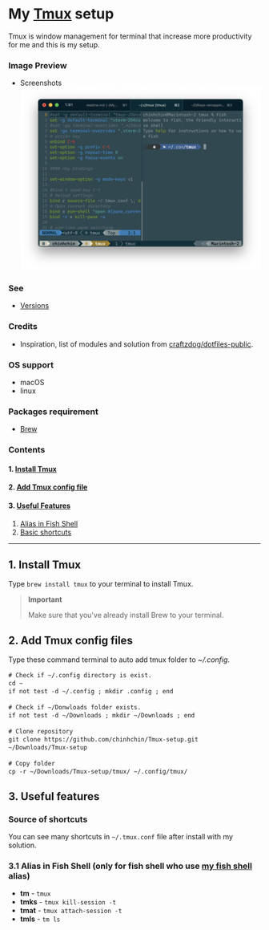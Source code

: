 # **My [Tmux](https://github.com/tmux/tmux/wiki) setup**
Tmux is window management for terminal that increase more productivity for me and this is my setup.

### **Image Preview**
- Screenshots
![Screenshot](./readme-assets/screenshot.png)

### **See**
- [Versions](./versions.json)

### **Credits**
- Inspiration, list of modules and solution from [craftzdog/dotfiles-public](https://github.com/craftzdog/dotfiles-public).

### **OS support**
- macOS
- linux

### **Packages requirement**
- [Brew](https://github.com/chinhchin/Brew-setup.git)

### **Contents**
#### 1. [Install Tmux](./readme.md#1-install-tmux)

#### 2. [Add Tmux config file](./readme.md#2-add-tmux-config-files)

#### 3. [Useful Features](./readme.md#3-useful-features)
1. [Alias in Fish Shell](./readme.md#31-alias-in-fish-shell-only-for-fish-shell-who-use-my-fish-shellhttpsgithubcomchinhchinfish-shell-setup-alias)
2. [Basic shortcuts](./readme.md#32-basic-shortcuts)

---

## **1. Install Tmux**
Type ```brew install tmux``` to your terminal to install Tmux.

> **Important**
>
> Make sure that you've already install Brew to your terminal.

## **2. Add Tmux config files**
Type these command terminal to auto add tmux folder to *~/.config*.
```
# Check if ~/.config directory is exist.
cd ~
if not test -d ~/.config ; mkdir .config ; end

# Check if ~/Donwloads folder exists.
if not test -d ~/Downloads ; mkdir ~/Downloads ; end

# Clone repository
git clone https://github.com/chinhchin/Tmux-setup.git ~/Downloads/Tmux-setup

# Copy folder
cp -r ~/Downloads/Tmux-setup/tmux/ ~/.config/tmux/
```

## **3. Useful features**
### **Source of shortcuts**
You can see many shortcuts in ```~/.tmux.conf``` file after install with my solution.

### **3.1 Alias in Fish Shell** (only for fish shell who use [my fish shell](https://github.com/chinhchin/Fish-Shell-setup) alias)

- **tm** - ```tmux```
- **tmks** - ```tmux kill-session -t```
- **tmat** - ```tmux attach-session -t```
- **tmls** - ```tm ls```

